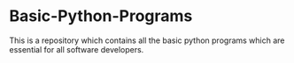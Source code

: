 # Basic-Python-Programs
This is a repository which contains all the basic python programs which are essential for all software developers.
